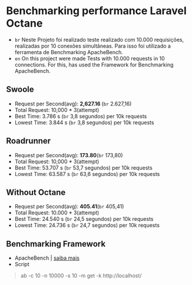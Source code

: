 # Benchmarking performance Laravel Octane
- `br` Neste Projeto foi realizado teste realizado com 10.000 requisições, realizadas por 10 conexões simultâneas. Para isso foi utilizado a ferramenta de Benchmarking ApacheBench.
- `en` On this project were made Tests with 10.000 requests in 10 connections. For this, has used the Framework for Benchmarking ApacheBench.

## Swoole
- Request per Second(avg): <strong>2,627.16 </strong>(`br` 2.627,16)
- Total Request: 10,000 * 3(attempt)
- Best Time: 3.786 s (`br` 3,8 segundos) per 10k requests
- Lowest Time: 3.844 s (`br` 3,8 segundos) per 10k requests

## Roadrunner
- Request per Second(avg): <strong>173.80</strong>(`br` 173,80)
- Total Request: 10,000 * 3(attempt)
- Best Time: 53.707 s (`br` 53,7 segundos) per 10k requests
- Lowest Time: 63.587 s (`br` 63,6 segundos) per 10k requests

## Without Octane
- Request per Second(avg): <strong>405.41</strong>(`br` 405,41)
- Total Request: 10.000 * 3(attempt)
- Best Time: 24.540 s (`br` 24,5 segundos) per 10k requests
- Lowest Time: 24.736 s (`br` 24,7 segundos) per 10k requests

## Benchmarking Framework
- ApacheBench | [saiba mais](https://httpd.apache.org/docs/2.4/programs/ab.html)
- Script
> ab -c 10 -n 10000 -s 10 -m get -k http://localhost/